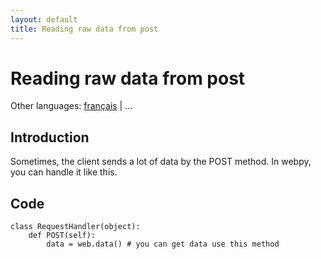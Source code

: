 ```yaml
---
layout: default
title: Reading raw data from post
---
```


# Reading raw data from post

Other languages: [français](/../cookbook/postbasic.fr) | ...

## Introduction

Sometimes, the client sends a lot of data by the POST method. In webpy, you can handle it like this.

## Code

    class RequestHandler(object):
        def POST(self):
            data = web.data() # you can get data use this method
